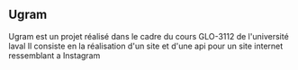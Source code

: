 
## Ugram

Ugram est un projet réalisé dans le cadre du cours GLO-3112 de l'université laval
Il consiste en la réalisation d'un site et d'une api pour un site internet ressemblant a 
Instagram 
